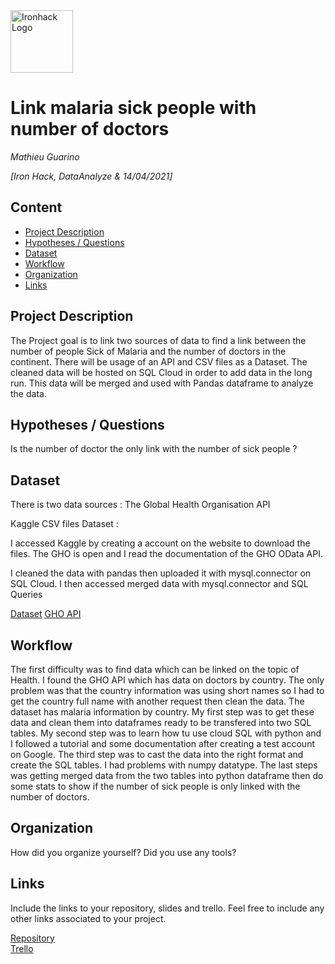 <img src="https://bit.ly/2VnXWr2" alt="Ironhack Logo" width="100"/>

# Link malaria sick people with number of doctors
*Mathieu Guarino*

*[Iron Hack, DataAnalyze & 14/04/2021]*

## Content
- [Project Description](#project-description)
- [Hypotheses / Questions](#hypotheses-/-questions)
- [Dataset](#dataset)
- [Workflow](#workflow)
- [Organization](#organization)
- [Links](#links)

<a name="project-description"></a>

## Project Description
The Project goal is to link two sources of data to find a link between the number of people Sick of Malaria and the number of doctors in the continent. There will be usage of an API and CSV files as a Dataset. The cleaned data will be hosted on SQL Cloud in order to add data in the long run. This data will be merged and used with Pandas dataframe to analyze the data.


<a name="hypotheses-/-questions"></a>

## Hypotheses / Questions
Is the number of doctor the only link with the number of sick people ?

<a name="dataset"></a>

## Dataset
There is two data sources :
The Global Health Organisation API

Kaggle CSV files Dataset :


I accessed Kaggle by creating a account on the website to download the files. The GHO is open and I read the documentation of the GHO OData API.

I cleaned the data with pandas then uploaded it with mysql.connector on SQL Cloud. I then accessed merged data with mysql.connector and SQL Queries

[Dataset](https://www.kaggle.com/imdevskp/malaria-dataset) 
[GHO API](https://www.who.int/data/gho/info/gho-odata-api)

<a name="workflow"></a>

## Workflow
The first difficulty was to find data which can be linked on the topic of Health.
I found the GHO API which has data on doctors by country. The only problem was that the country information was using short names so I had to get the country full name with another request then clean the data.
The dataset has malaria information by country.
My first step was to get these data and clean them into dataframes ready to be transfered into two SQL tables.
My second step was to learn how tu use cloud SQL with python and I followed a tutorial and some documentation after creating a test account on Google.
The third step was to cast the data into the right format and create the SQL tables. I had problems with numpy datatype.
The last steps was getting merged data from the two tables into python dataframe then do some stats to show if the number of sick people is only linked with the number of doctors.

<a name="organization"></a>

## Organization
How did you organize yourself? Did you use any tools?

<a name="links"></a>

## Links
Include the links to your repository, slides and trello. Feel free to include any other links associated to your project. 

[Repository](https://github.com/screamzz/DataSets-SQL-API/)  
[Trello](https://trello.com/b/9HULHhAJ/iron-hack)  

